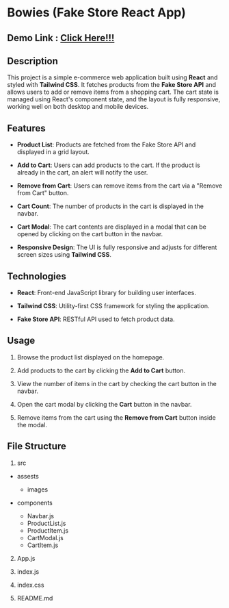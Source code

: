 # Bowies (Fake Store React App)

## Demo Link : [Click Here!!!](https://bowies.netlify.app/)

## Description

This project is a simple e-commerce web application built using **React** and styled with **Tailwind CSS**. It fetches products from the **Fake Store API** and allows users to add or remove items from a shopping cart. The cart state is managed using React's component state, and the layout is fully responsive, working well on both desktop and mobile devices.

## Features

- **Product List**: Products are fetched from the Fake Store API and displayed in a grid layout.
  
- **Add to Cart**: Users can add products to the cart. If the product is already in the cart, an alert will notify the user.
  
- **Remove from Cart**: Users can remove items from the cart via a "Remove from Cart" button.
  
- **Cart Count**: The number of products in the cart is displayed in the navbar.
  
- **Cart Modal**: The cart contents are displayed in a modal that can be opened by clicking on the cart button in the navbar.
  
- **Responsive Design**: The UI is fully responsive and adjusts for different screen sizes using **Tailwind CSS**.
  

## Technologies

- **React**: Front-end JavaScript library for building user interfaces.
  
- **Tailwind CSS**: Utility-first CSS framework for styling the application.
  
- **Fake Store API**: RESTful API used to fetch product data.


## Usage

1. Browse the product list displayed on the homepage.
   
2. Add products to the cart by clicking the **Add to Cart** button.
 
3. View the number of items in the cart by checking the cart button in the navbar.
 
4. Open the cart modal by clicking the **Cart** button in the navbar.
 
5. Remove items from the cart using the **Remove from Cart** button inside the modal.

## File Structure

1. src

- assests
  - images

- components
  
  - Navbar.js          
  - ProductList.js     
  - ProductItem.js    
  - CartModal.js       
  - CartItem.js
     
2. App.js 

3. index.js    

4. index.css

5. README.md   
